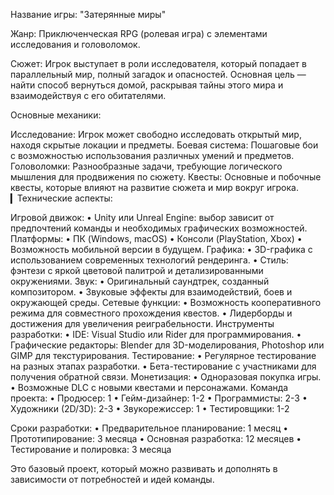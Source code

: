 Название игры: "Затерянные миры"

Жанр:
Приключенческая RPG (ролевая игра) с элементами исследования и головоломок.

Сюжет:
Игрок выступает в роли исследователя, который попадает в параллельный мир, полный загадок и опасностей. Основная цель — найти способ вернуться домой, раскрывая тайны этого мира и взаимодействуя с его обитателями.

Основные механики:

Исследование: Игрок может свободно исследовать открытый мир, находя скрытые локации и предметы.
Боевая система: Пошаговые бои с возможностью использования различных умений и предметов.
Головоломки: Разнообразные задачи, требующие логического мышления для продвижения по сюжету.
Квесты: Основные и побочные квесты, которые влияют на развитие сюжета и мир вокруг игрока.
▎Технические аспекты:

Игровой движок:
• Unity или Unreal Engine: выбор зависит от предпочтений команды и необходимых графических возможностей.
Платформы:
• ПК (Windows, macOS)
• Консоли (PlayStation, Xbox)
• Возможность мобильной версии в будущем.
Графика:
• 3D-графика с использованием современных технологий рендеринга.
• Стиль: фэнтези с яркой цветовой палитрой и детализированными окружениями.
Звук:
• Оригинальный саундтрек, созданный композитором.
• Звуковые эффекты для взаимодействий, боев и окружающей среды.
Сетевые функции:
• Возможность кооперативного режима для совместного прохождения квестов.
• Лидерборды и достижения для увеличения реиграбельности.
Инструменты разработки:
• IDE: Visual Studio или Rider для программирования.
• Графические редакторы: Blender для 3D-моделирования, Photoshop или GIMP для текстурирования.
Тестирование:
• Регулярное тестирование на разных этапах разработки.
• Бета-тестирование с участниками для получения обратной связи.
Монетизация:
• Одноразовая покупка игры.
• Возможные DLC с новыми квестами и персонажами.
Команда проекта:
• Продюсер: 1
• Гейм-дизайнер: 1-2
• Программисты: 2-3
• Художники (2D/3D): 2-3
• Звукорежиссер: 1
• Тестировщики: 1-2

Сроки разработки:
• Предварительное планирование: 1 месяц
• Прототипирование: 3 месяца
• Основная разработка: 12 месяцев
• Тестирование и полировка: 3 месяца

Это базовый проект, который можно развивать и дополнять в зависимости от потребностей и идей команды.
